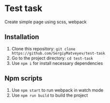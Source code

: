 # Test task

Create simple page using scss, webpack

## Installation

1. Clone this repository: `git clone https://github.com/SergiyMatveyev/test-task`
2. Go to the project directory: `cd test-task`
3. Use `npm i` for install necessary dependencies

## Npm scripts

1. Use `npm start` to run webpack in watch mode
2. Use `npm run build` to build the project
